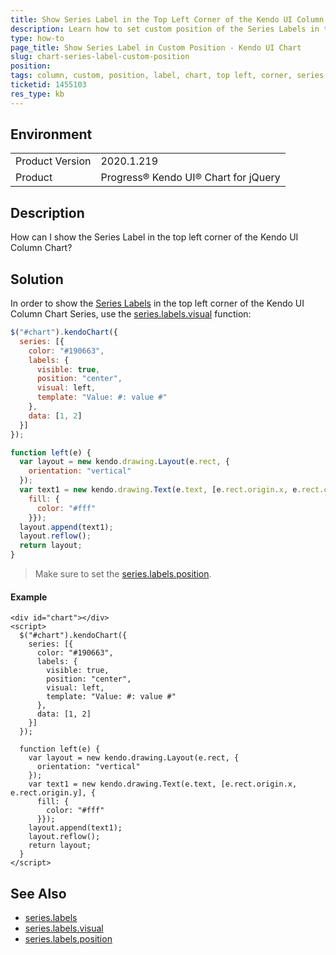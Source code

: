 ```yaml
---
title: Show Series Label in the Top Left Corner of the Kendo UI Column Chart
description: Learn how to set custom position of the Series Labels in the Kendo UI Column Chart.
type: how-to
page_title: Show Series Label in Custom Position - Kendo UI Chart
slug: chart-series-label-custom-position
position: 
tags: column, custom, position, label, chart, top left, corner, series.labels, series
ticketid: 1455103
res_type: kb
---
```


## Environment
<table>
	<tbody>
		<tr>
			<td>Product Version</td>
			<td>2020.1.219</td>
		</tr>
		<tr>
			<td>Product</td>
			<td>Progress® Kendo UI® Chart for jQuery</td>
		</tr>
	</tbody>
</table>


## Description
How can I show the Series Label in the top left corner of the Kendo UI Column Chart?

## Solution
In order to show the [Series Labels](https://docs.telerik.com/kendo-ui/api/javascript/dataviz/ui/chart/configuration/series.labels) in the top left corner of the Kendo UI Column Chart Series, use the [series.labels.visual](https://docs.telerik.com/kendo-ui/api/javascript/dataviz/ui/chart/configuration/series.labels.visual) function:

```javascript
$("#chart").kendoChart({
  series: [{
    color: "#190663",
    labels: {
      visible: true,
      position: "center",
      visual: left,
      template: "Value: #: value #"
    },
    data: [1, 2]
  }]
});

function left(e) {
  var layout = new kendo.drawing.Layout(e.rect, {
    orientation: "vertical"
  });
  var text1 = new kendo.drawing.Text(e.text, [e.rect.origin.x, e.rect.origin.y], {
    fill: {
      color: "#fff"
    }});
  layout.append(text1);
  layout.reflow();
  return layout;
}
```
> Make sure to set the [series.labels.position](https://docs.telerik.com/kendo-ui/api/javascript/dataviz/ui/chart/configuration/series.labels.position).

#### Example

```dojo
<div id="chart"></div>
<script>
  $("#chart").kendoChart({
    series: [{
      color: "#190663",
      labels: {
        visible: true,
        position: "center",
        visual: left,
        template: "Value: #: value #"
      },
      data: [1, 2]
    }]
  });

  function left(e) {
    var layout = new kendo.drawing.Layout(e.rect, {
      orientation: "vertical"
    });
    var text1 = new kendo.drawing.Text(e.text, [e.rect.origin.x, e.rect.origin.y], {
      fill: {
        color: "#fff"
      }});
    layout.append(text1);
    layout.reflow();
    return layout;
  }
</script>
```

## See Also
- [series.labels](https://docs.telerik.com/kendo-ui/api/javascript/dataviz/ui/chart/configuration/series.labels)
- [series.labels.visual](https://docs.telerik.com/kendo-ui/api/javascript/dataviz/ui/chart/configuration/series.labels.visual)
- [series.labels.position](https://docs.telerik.com/kendo-ui/api/javascript/dataviz/ui/chart/configuration/series.labels.position)
